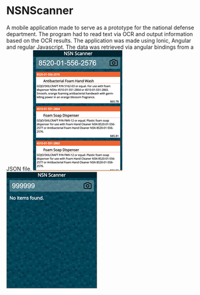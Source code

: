 # NSNScanner

A mobile application made to serve as a prototype for the national defense department. The program had to read text via OCR and output information based on the OCR results. The application was made using Ionic, Angular and regular Javascript. The data was retrieved via angular bindings from a JSON file.
![alt tag](https://github.com/Mvanbale/NSNScanner/blob/master/Documentatie/0.png)
![alt tag](https://github.com/Mvanbale/NSNScanner/blob/master/Documentatie/1.png)